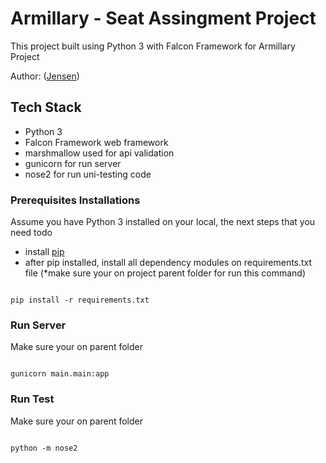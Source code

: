 
# Armillary - Seat Assingment Project

  

This project built using Python 3 with Falcon Framework for Armillary Project

Author: ([Jensen](https://github.com/weiztech/)) 

  

## Tech Stack

  - Python 3
  - Falcon Framework
     web framework
  - marshmallow
    used for api validation
  - gunicorn
     for run server
  - nose2 
     for run uni-testing code
  

### Prerequisites Installations

  

Assume you have Python 3 installed on your local, the next steps that you need todo

  
- install [pip](https://pip.pypa.io/en/stable/installing/)
- after pip installed, install all dependency modules on requirements.txt file (*make sure your on project parent folder for run this command)
```

pip install -r requirements.txt

```

### Run Server

Make sure your on parent folder
```

gunicorn main.main:app

```

### Run Test

Make sure your on parent folder
```

python -m nose2

```